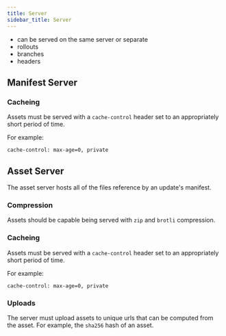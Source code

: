 ```yaml
---
title: Server
sidebar_title: Server
---
```


* can be served on the same server or separate
* rollouts
* branches
* headers


## Manifest Server

### Cacheing

Assets must be served with a `cache-control` header set to an appropriately short period of time.

For example:
```
cache-control: max-age=0, private
```

## Asset Server
The asset server hosts all of the files reference by an update's manifest.

### Compression

Assets should be capable being served with `zip` and `brotli` compression.

### Cacheing

Assets must be served with a `cache-control` header set to an appropriately short period of time.

For example:
```
cache-control: max-age=0, private
```

### Uploads

The server must upload assets to unique urls that can be computed from the asset. For example, the `sha256` hash of an asset. 
